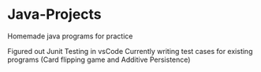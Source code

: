 # Java-Projects
Homemade java programs for practice

Figured out Junit Testing in vsCode
Currently writing test cases for existing programs (Card flipping game and Additive Persistence)
